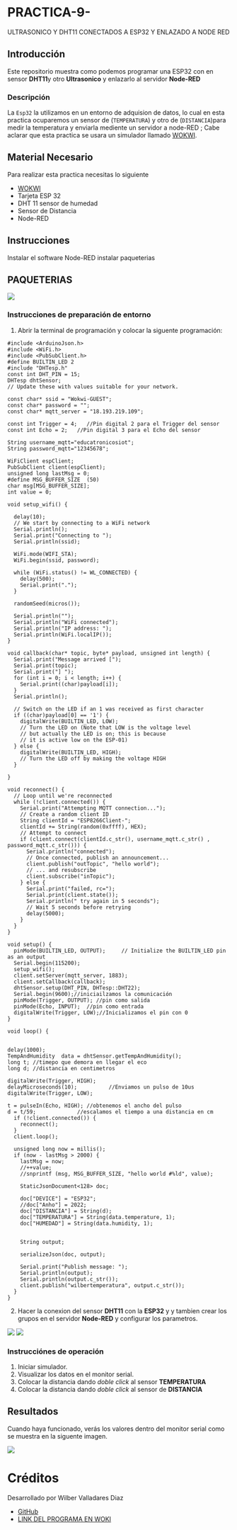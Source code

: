 # PRACTICA-9-
ULTRASONICO Y DHT11 CONECTADOS A ESP32 Y ENLAZADO A NODE RED

## Introducción

Este repositorio muestra como podemos programar una ESP32 con en sensor **DHT11**y otro **Ultrasonico** y enlazarlo al servidor **Node-RED**



### Descripción

La ```Esp32``` la utilizamos en un entorno de adquision de datos, lo cual en esta practica ocuparemos un sensor de  (```TEMPERATURA```) y otro de  (```DISTANCIA```)para medir la temperatura y enviarla mediente un servidor a node-RED ; Cabe aclarar que esta practica se usara un simulador llamado [WOKWI](https://https://wokwi.com/).


## Material Necesario

Para realizar esta practica necesitas lo siguiente

- [WOKWI](https://https://wokwi.com/)
- Tarjeta ESP 32
- DHT 11 sensor de humedad
- Sensor de Distancia
- Node-RED

## Instrucciones
Instalar el software Node-RED
instalar paqueterias 


## PAQUETERIAS
![](https://github.com/WilberVD/PRACTICA8/blob/main/librerias.jpg)

### Instrucciones de preparación de entorno 

1. Abrir la terminal de programación y colocar la siguente programación:

```
#include <ArduinoJson.h>
#include <WiFi.h>
#include <PubSubClient.h>
#define BUILTIN_LED 2
#include "DHTesp.h"
const int DHT_PIN = 15;
DHTesp dhtSensor;
// Update these with values suitable for your network.

const char* ssid = "Wokwi-GUEST";
const char* password = "";
const char* mqtt_server = "18.193.219.109";

const int Trigger = 4;   //Pin digital 2 para el Trigger del sensor
const int Echo = 2;   //Pin digital 3 para el Echo del sensor

String username_mqtt="educatronicosiot";
String password_mqtt="12345678";

WiFiClient espClient;
PubSubClient client(espClient);
unsigned long lastMsg = 0;
#define MSG_BUFFER_SIZE  (50)
char msg[MSG_BUFFER_SIZE];
int value = 0;

void setup_wifi() {

  delay(10);
  // We start by connecting to a WiFi network
  Serial.println();
  Serial.print("Connecting to ");
  Serial.println(ssid);

  WiFi.mode(WIFI_STA);
  WiFi.begin(ssid, password);

  while (WiFi.status() != WL_CONNECTED) {
    delay(500);
    Serial.print(".");
  }

  randomSeed(micros());

  Serial.println("");
  Serial.println("WiFi connected");
  Serial.println("IP address: ");
  Serial.println(WiFi.localIP());
}

void callback(char* topic, byte* payload, unsigned int length) {
  Serial.print("Message arrived [");
  Serial.print(topic);
  Serial.print("] ");
  for (int i = 0; i < length; i++) {
    Serial.print((char)payload[i]);
  }
  Serial.println();

  // Switch on the LED if an 1 was received as first character
  if ((char)payload[0] == '1') {
    digitalWrite(BUILTIN_LED, LOW);   
    // Turn the LED on (Note that LOW is the voltage level
    // but actually the LED is on; this is because
    // it is active low on the ESP-01)
  } else {
    digitalWrite(BUILTIN_LED, HIGH);  
    // Turn the LED off by making the voltage HIGH
  }

}

void reconnect() {
  // Loop until we're reconnected
  while (!client.connected()) {
    Serial.print("Attempting MQTT connection...");
    // Create a random client ID
    String clientId = "ESP8266Client-";
    clientId += String(random(0xffff), HEX);
    // Attempt to connect
    if (client.connect(clientId.c_str(), username_mqtt.c_str() , password_mqtt.c_str())) {
      Serial.println("connected");
      // Once connected, publish an announcement...
      client.publish("outTopic", "hello world");
      // ... and resubscribe
      client.subscribe("inTopic");
    } else {
      Serial.print("failed, rc=");
      Serial.print(client.state());
      Serial.println(" try again in 5 seconds");
      // Wait 5 seconds before retrying
      delay(5000);
    }
  }
}

void setup() {
  pinMode(BUILTIN_LED, OUTPUT);     // Initialize the BUILTIN_LED pin as an output
  Serial.begin(115200);
  setup_wifi();
  client.setServer(mqtt_server, 1883);
  client.setCallback(callback);
  dhtSensor.setup(DHT_PIN, DHTesp::DHT22);
  Serial.begin(9600);//iniciailzamos la comunicación
  pinMode(Trigger, OUTPUT); //pin como salida
  pinMode(Echo, INPUT);  //pin como entrada
  digitalWrite(Trigger, LOW);//Inicializamos el pin con 0
}

void loop() {


delay(1000);
TempAndHumidity  data = dhtSensor.getTempAndHumidity();
long t; //timepo que demora en llegar el eco
long d; //distancia en centimetros

digitalWrite(Trigger, HIGH);
delayMicroseconds(10);          //Enviamos un pulso de 10us
digitalWrite(Trigger, LOW);
  
t = pulseIn(Echo, HIGH); //obtenemos el ancho del pulso
d = t/59;             //escalamos el tiempo a una distancia en cm
  if (!client.connected()) {
    reconnect();
  }
  client.loop();

  unsigned long now = millis();
  if (now - lastMsg > 2000) {
    lastMsg = now;
    //++value;
    //snprintf (msg, MSG_BUFFER_SIZE, "hello world #%ld", value);

    StaticJsonDocument<128> doc;

    doc["DEVICE"] = "ESP32";
    //doc["Anho"] = 2022;
    doc["DISTANCIA"] = String(d);
    doc["TEMPERATURA"] = String(data.temperature, 1);
    doc["HUMEDAD"] = String(data.humidity, 1);
   

    String output;
    
    serializeJson(doc, output);

    Serial.print("Publish message: ");
    Serial.println(output);
    Serial.println(output.c_str());
    client.publish("wilbertemperatura", output.c_str());
  }
}
```


2. Hacer la conexion del sensor **DHT11**  con la **ESP32** y y tambien crear los grupos en el servidor **Node-RED** y configurar los parametros.

![](https://github.com/WilberVD/PRACTICA-9-/blob/main/conet.jpg)
![](https://github.com/WilberVD/PRACTICA-9-/blob/main/conetnodered.jpg)

### Instrucciónes de operación

1. Iniciar simulador.
2. Visualizar los datos en el monitor serial.
3. Colocar la distancia dando *doble click* al sensor **TEMPERATURA** 
4. Colocar la distancia dando *doble click* al sensor de **DISTANCIA** 
## Resultados

Cuando haya funcionado, verás los valores dentro del monitor serial como se muestra en la siguente imagen.

![](https://github.com/WilberVD/PRACTICA-9-/blob/main/CORRIENDO.jpg)

# Créditos

Desarrollado por Wilber Valladares Diaz

- [GitHub](WilberVD (github.com))
- [LINK DEL PROGRAMA EN WOKI](https://wokwi.com/projects/387455845185175553)

